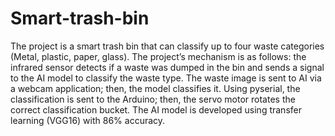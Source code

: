 # Smart-trash-bin

The project is a smart trash bin that can classify up to four waste categories (Metal, plastic, paper, glass). The project’s mechanism is as follows: the infrared sensor detects if a waste was dumped in the bin and sends a signal to the AI model to classify the waste type. The waste image is sent to AI via a webcam application; then, the model classifies it. Using pyserial, the classification is sent to the Arduino; then, the servo motor rotates the correct classification bucket. The AI model is developed using transfer learning (VGG16) with 86% accuracy.
